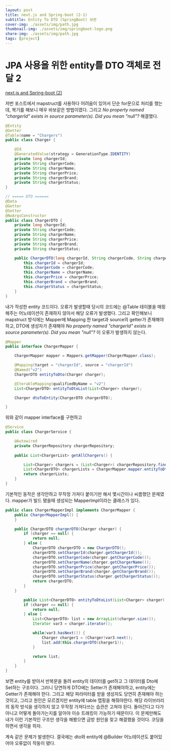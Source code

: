 ```yaml
---
layout: post
title: next.js and Spring-boot (2-1)
subtitle: Entity To DTO (SpringBoot) 보완
cover-img: ./assets/img/path.jpg
thumbnail-img: ./assets/img/springboot-logo.png
share-img: ./assets/img/path.jpg
tags: [project]
---
```


# JPA 사용을 위한 entity를 DTO 객체로 전달 2

[next.js and Spring-boot (2)](https://sytp93.github.io/2023-09-17-third/)

저번 포스트에서 mapstruct를 사용하다 어려움이 있어서 단순 for문으로 처리를 했는데, 복기를 해보니 매우 바보같은 방법이였다.
그리고 _No property named "chargerId" exists in source parameter(s). Did you mean "null"?_ 해결했다.
```java
@Entity
@Getter
@Table(name = "Chargers")
public class Charger {

    @Id
    @GeneratedValue(strategy = GenerationType.IDENTITY)
    private long chargerId;
    private String chargerCode;
    private String chargerName;
    private String chargerPrice;
    private String chargerBrand;
    private String chargerStatus;
}

// ===== DTO ======
@Data
@Getter
@Setter
@NoArgsConstructor
public class ChargerDTO {
    private long chargerId;
    private String chargerCode;
    private String chargerName;
    private String chargerPrice;
    private String chargerBrand;
    private String chargerStatus;

    public ChargerDTO(long chargerId, String chargerCode, String chargerName, String chargerPrice, String chargerBrand, String chargerStatus) {
        this.chargerId = chargerId;
        this.chargerCode = chargerCode;
        this.chargerName = chargerName;
        this.chargerPrice = chargerPrice;
        this.chargerBrand = chargerBrand;
        this.chargerStatus = chargerStatus;
    }
}

```
내가 작성한 entity 코드이다. 오류가 발생할때 당시의 코드에는 @Table 테이블을 매핑해주는 어노테이션이 존재하지 않아서 해당 오류가 발생했다.
그리고 확인해보니 mapstruct 방식에는 Mapper에 Mapping 한 target과 source의 getter가 존재해야 하고, DTO에 생성자가 존재해야 
_No property named "chargerId" exists in source parameter(s). Did you mean "null"?_ 
이 오류가 발생하지 않는다. 

```java
@Mapper
public interface ChargerMapper {

    ChargerMapper mapper = Mappers.getMapper(ChargerMapper.class);

    @Mapping(target = "chargerId", source = "chargerId")
    @Named("v2")
    ChargerDTO entityToDto(Charger charger);

    @IterableMapping(qualifiedByName = "v2")
    List<ChargerDTO> entityToDtoList(List<Charger> charger);

    Charger dtoToEntity(ChargerDTO chargerDTO);

}
```

위와 같이 mapper interface를 구현하고

```java
@Service
public class ChargerService {

    @Autowired
    private ChargerRepository chargerRepository;
    
    public List<ChargerList> getAllChargers() {

        List<Charger> chargers = (List<Charger>) chargerRepository.findAll();
        List<ChargerDTO> chargerLists = ChargerMapper.mapper.entityToDtoList(chargers);
        return chargerLists;
    }
}
```
기본적인 동작은 생각안하고 무작정 가져다 붙이기만 해서 몇시간이나 씨름했던 문제였다. mapper가 빌드 됐을때 생성되는 MapperImpl이라는 클래스가 있다.
```java
public class ChargerMapperImpl implements ChargerMapper {
    public ChargerMapperImpl() {
    }

    public ChargerDTO chargerDTO(Charger charger) {
        if (charger == null) {
            return null;
        } else {
            ChargerDTO chargerDTO = new ChargerDTO();
            chargerDTO.setChargerId(charger.getChargerId());
            chargerDTO.setChargerCode(charger.getChargerCode());
            chargerDTO.setChargerName(charger.getChargerName());
            chargerDTO.setChargerPrice(charger.getChargerPrice());
            chargerDTO.setChargerBrand(charger.getChargerBrand());
            chargerDTO.setChargerStatus(charger.getChargerStatus());
            return chargerDTO;
        }
    }

        public List<ChargerDTO> entityToDtoList(List<Charger> charger) {
        if (charger == null) {
            return null;
        } else {
            List<ChargerDTO> list = new ArrayList(charger.size());
            Iterator var3 = charger.iterator();

            while(var3.hasNext()) {
                Charger charger1 = (Charger)var3.next();
                list.add(this.chargerDTO(charger1));
            }

            return list;
        }
    }
}
```
보면 entity를 받아서 반복문을 돌려 entity의 데이터를 get하고 그 데이터를 Dto에 Set하는 구조이다. 그러니 당연하게 DTO에는 Setter가 존재해야하고, entity에는 Getter가 존재해야 한다. 그리고 해당 파라미터를 받을 생성자도 당연히 존재해야 하는 것이고, 그리고 원인은 모르겠지만 entity에 table 맵핑을 해줘야한다.
해당 라이브러리의 동작 방식을 생각하지 않고 무작정 가져다쓰는 습관은 고쳐야 된다. 돌아간다고 다가 아니고 어떻게 돌아가는지를 알아야 이슈 트래킹이 가능하기 때문이다.
이 문제만해도 내가 이런 기본적인 구조만 생각을 해봤으면 금방 원인을 찾고 해결했을 것이다. 코딩을 하면서 생각을 하자.

계속 같은 문제가 발생한다. 결국에는 dto와 entity에 @Builder 어노테이션도 붙어있어야 오류없이 작동이 됐다.